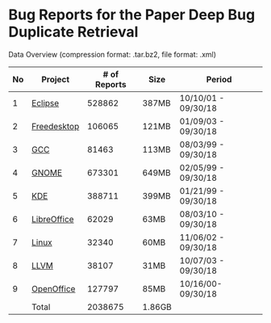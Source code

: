 # Bug Reports for the Paper Deep Bug Duplicate Retrieval




Data Overview (compression format: .tar.bz2, file format: .xml)

No | Project | # of Reports | Size | Period
-- | ------- | ------------ | ---- | ------
1 | [Eclipse](https://drive.google.com/open?id=1m1fOrLrbz-soboYytPULxyXyF6Kcjk4J) | 528862 | 387MB | 10/10/01 - 09/30/18
2 | [Freedesktop](https://drive.google.com/open?id=1A5VtVuWM0ZH7W4KzR66ihMDYW8PjBVO_) | 106065 | 121MB | 01/09/03 - 09/30/18
3 | [GCC](https://drive.google.com/open?id=11tDoW2Aq-1Nu6nq2cCVbzSoNrUesYOf9) | 81463 | 113MB | 08/03/99 - 09/30/18
4 | [GNOME](https://drive.google.com/open?id=1L8xDyGENXi788xThklDSGyYGKSbIFOWi) | 673301 | 649MB | 02/05/99 - 09/30/18
5 | [KDE](https://drive.google.com/open?id=1XTLxi0Wo8EVjqcTrqx73zGsmxkHjGuSd) | 388711 | 399MB | 01/21/99 - 09/30/18
6 | [LibreOffice](https://drive.google.com/open?id=1ixqes8YiOt_EPAyX54EG3i3OKJ6URGbG) | 62029 | 63MB | 08/03/10 - 09/30/18
7 | [Linux](https://drive.google.com/open?id=1pKwDW19lkPut1bFmEO8BzlRSh4z7pyDB) | 32340 | 60MB | 11/06/02 - 09/30/18
8 | [LLVM](https://drive.google.com/open?id=1i_oV2G2Ade5FLqZiBOS_8fNw89_53L2Q) | 38107| 31MB | 10/07/03 - 09/30/18
9 | [OpenOffice](https://drive.google.com/open?id=1N7eByW7NwpkYuu-MvBBWeMzDwfwRoA2f) | 127797 | 85MB | 10/16/00- 09/30/18
&nbsp; |  Total | 2038675 | 1.86GB | &nbsp;
